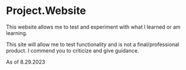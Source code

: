 # Project.Website
This website allows me to test and experiment with what I learned or am learning.

This site will allow me to test functionality and is not a final/professional product. I commend you to criticize and give guidance.

As of 8.29.2023
